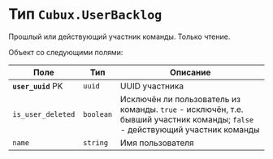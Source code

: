 Тип `Cubux.UserBacklog`
=======================

Прошлый или действующий участник команды. Только чтение.

Объект со следующими полями:

Поле | Тип | Описание
---- | --- | --------
**`user_uuid`** PK | `uuid` | UUID участника
`is_user_deleted` | `boolean` | Исключён ли пользователь из команды. `true` - исключён, т.е. бывший участник команды; `false` - действующий участник команды
`name` | `string` | Имя пользователя
